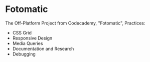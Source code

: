 # Fotomatic
The Off-Platform Project from Codecademy, "Fotomatic", Practices: 
- CSS Grid
- Responsive Design
- Media Queries
- Documentation and Research
- Debugging
